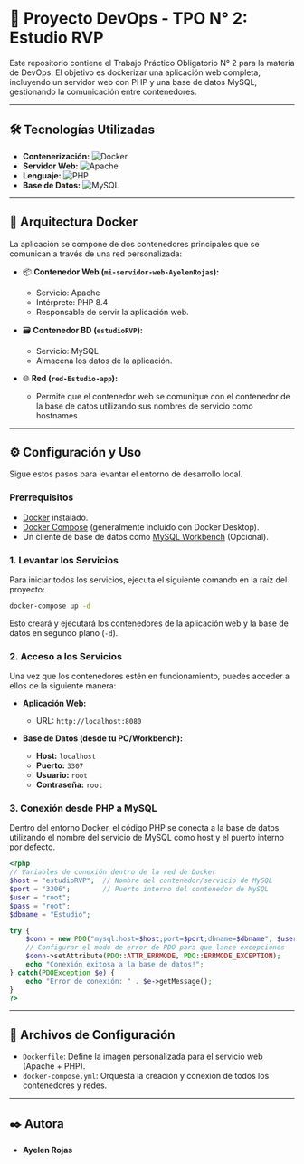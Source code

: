# 🚀 Proyecto DevOps - TPO N° 2: Estudio RVP

Este repositorio contiene el Trabajo Práctico Obligatorio N° 2 para la materia de DevOps. El objetivo es dockerizar una aplicación web completa, incluyendo un servidor web con PHP y una base de datos MySQL, gestionando la comunicación entre contenedores.

---

## 🛠️ Tecnologías Utilizadas

*   **Contenerización:** <img src="https://img.shields.io/badge/Docker-2496ED?style=for-the-badge&logo=docker&logoColor=white" alt="Docker">
*   **Servidor Web:** <img src="https://img.shields.io/badge/Apache-D22128?style=for-the-badge&logo=Apache&logoColor=white" alt="Apache">
*   **Lenguaje:** <img src="https://img.shields.io/badge/PHP-777BB4?style=for-the-badge&logo=php&logoColor=white" alt="PHP">
*   **Base de Datos:** <img src="https://img.shields.io/badge/MySQL-4479A1?style=for-the-badge&logo=mysql&logoColor=white" alt="MySQL">

---

## 🐳 Arquitectura Docker

La aplicación se compone de dos contenedores principales que se comunican a través de una red personalizada:

-   📦 **Contenedor Web (`mi-servidor-web-AyelenRojas`):**
    -   Servicio: Apache
    -   Intérprete: PHP 8.4
    -   Responsable de servir la aplicación web.

-   🗃️ **Contenedor BD (`estudioRVP`):**
    -   Servicio: MySQL
    -   Almacena los datos de la aplicación.

-   🌐 **Red (`red-Estudio-app`):**
    -   Permite que el contenedor web se comunique con el contenedor de la base de datos utilizando sus nombres de servicio como hostnames.

---

## ⚙️ Configuración y Uso

Sigue estos pasos para levantar el entorno de desarrollo local.

### Prerrequisitos

-   [Docker](https://www.docker.com/get-started) instalado.
-   [Docker Compose](https://docs.docker.com/compose/install/) (generalmente incluido con Docker Desktop).
-   Un cliente de base de datos como [MySQL Workbench](https://www.mysql.com/products/workbench/) (Opcional).

### 1. Levantar los Servicios

Para iniciar todos los servicios, ejecuta el siguiente comando en la raíz del proyecto:

```bash
docker-compose up -d
```

Esto creará y ejecutará los contenedores de la aplicación web y la base de datos en segundo plano (`-d`).

### 2. Acceso a los Servicios

Una vez que los contenedores estén en funcionamiento, puedes acceder a ellos de la siguiente manera:

-   **Aplicación Web:**
    -   URL: `http://localhost:8080`

-   **Base de Datos (desde tu PC/Workbench):**
    -   **Host:** `localhost`
    -   **Puerto:** `3307`
    -   **Usuario:** `root`
    -   **Contraseña:** `root`

### 3. Conexión desde PHP a MySQL

Dentro del entorno Docker, el código PHP se conecta a la base de datos utilizando el nombre del servicio de MySQL como host y el puerto interno por defecto.

```php
<?php
// Variables de conexión dentro de la red de Docker
$host = "estudioRVP";  // Nombre del contenedor/servicio de MySQL
$port = "3306";        // Puerto interno del contenedor de MySQL
$user = "root";
$pass = "root";
$dbname = "Estudio";

try {
    $conn = new PDO("mysql:host=$host;port=$port;dbname=$dbname", $user, $pass);
    // Configurar el modo de error de PDO para que lance excepciones
    $conn->setAttribute(PDO::ATTR_ERRMODE, PDO::ERRMODE_EXCEPTION);
    echo "Conexión exitosa a la base de datos!";
} catch(PDOException $e) {
    echo "Error de conexión: " . $e->getMessage();
}
?>
```

---
## 📄 Archivos de Configuración

-   `Dockerfile`: Define la imagen personalizada para el servicio web (Apache + PHP).
-   `docker-compose.yml`: Orquesta la creación y conexión de todos los contenedores y redes.

---

## ✒️ Autora

-   **Ayelen Rojas**
